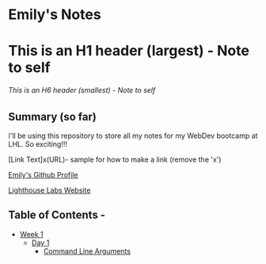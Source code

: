 # Emily's Notes
# This is an H1 header (largest)          - Note to self
###### This is an H6 header (smallest)    - Note to self

## Summary (so far)

I'll be using this repository to store all my notes for my WebDev bootcamp at LHL. So exciting!!!

[Link Text]x(URL)- sample for how to make a link (remove the 'x')

[Emily's Github Profile](https://github.com/Emily-Waters)

[Lighthouse Labs Website](https://www.lighthouselabs.ca/)

## Table of Contents -

* [Week 1](/week_1)
  * [Day 1](/week_1/day_1)
    * [Command Line Arguments](week_1/day_1/command_line_notes.md)